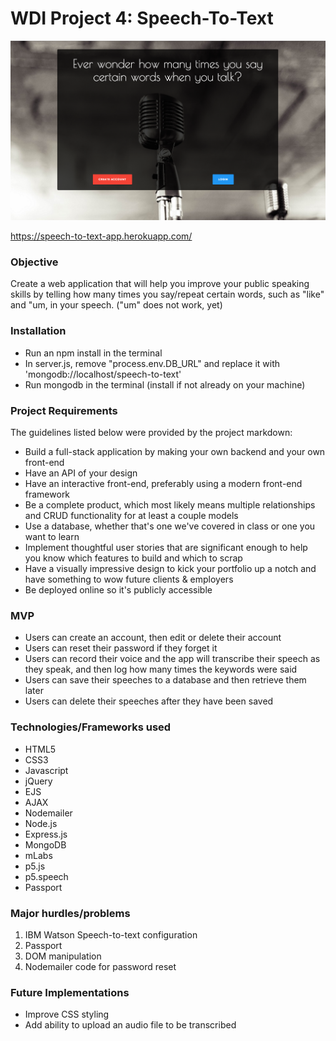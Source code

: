 # WDI Project 4: Speech-To-Text


![](./public/images/screenshot.png)

https://speech-to-text-app.herokuapp.com/

### Objective

Create a web application that will help you improve your public speaking skills by telling how many times you say/repeat certain words, such as "like" and "um, in your speech. ("um" does not work, yet)

### Installation

* Run an npm install in the terminal
* In server.js, remove "process.env.DB_URL" and replace it with 'mongodb://localhost/speech-to-text'
* Run mongodb in the terminal (install if not already on your machine)


### Project Requirements

The guidelines listed below were provided by the project markdown:

* Build a full-stack application by making your own backend and your own front-end
* Have an API of your design
* Have an interactive front-end, preferably using a modern front-end framework
* Be a complete product, which most likely means multiple relationships and CRUD functionality for at least a couple models
* Use a database, whether that's one we've covered in class or one you want to learn
* Implement thoughtful user stories that are significant enough to help you know which features to build and which to scrap
* Have a visually impressive design to kick your portfolio up a notch and have something to wow future clients & employers
* Be deployed online so it's publicly accessible


### MVP

* Users can create an account, then edit or delete their account
* Users can reset their password if they forget it
* Users can record their voice and the app will transcribe their speech as they speak, and then log how many times the keywords were said
* Users can save their speeches to a database and then retrieve them later
* Users can delete their speeches after they have been saved



### Technologies/Frameworks used

* HTML5
* CSS3
* Javascript
* jQuery
* EJS
* AJAX
* Nodemailer
* Node.js
* Express.js
* MongoDB
* mLabs
* p5.js
* p5.speech
* Passport


### Major hurdles/problems

1. IBM Watson Speech-to-text configuration
2. Passport
3. DOM manipulation
4. Nodemailer code for password reset

### Future Implementations

* Improve CSS styling
* Add ability to upload an audio file to be transcribed

